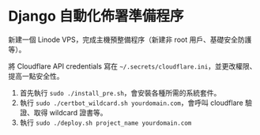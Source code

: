 # Django 自動化佈署準備程序

新建一個 Linode VPS，完成主機預整備程序（新建非 root 用戶、基礎安全防護等）。

將 Cloudflare API credentials 寫在 `~/.secrets/cloudflare.ini`，並更改權限、提高一點安全性。

1. 首先執行 `sudo ./install_pre.sh`，會安裝各種所需的系統套件。
2. 執行 `sudo ./certbot_wildcard.sh yourdomain.com`，會呼叫 cloudflare 驗證、取得 wildcard 證書等。
3. 執行 `sudo ./deploy.sh project_name yourdomain.com`